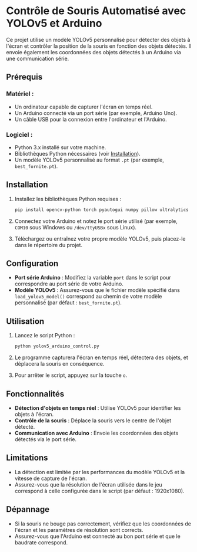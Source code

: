 # Contrôle de Souris Automatisé avec YOLOv5 et Arduino

Ce projet utilise un modèle YOLOv5 personnalisé pour détecter des objets à l'écran et contrôler la position de la souris en fonction des objets détectés. Il envoie également les coordonnées des objets détectés à un Arduino via une communication série.

## Prérequis

### Matériel :
- Un ordinateur capable de capturer l'écran en temps réel.
- Un Arduino connecté via un port série (par exemple, Arduino Uno).
- Un câble USB pour la connexion entre l'ordinateur et l'Arduino.

### Logiciel :
- Python 3.x installé sur votre machine.
- Bibliothèques Python nécessaires (voir [Installation](#installation)).
- Un modèle YOLOv5 personnalisé au format `.pt` (par exemple, `best_fornite.pt`).

## Installation

1. Installez les bibliothèques Python requises :
   ```bash
   pip install opencv-python torch pyautogui numpy pillow ultralytics
   ```

2. Connectez votre Arduino et notez le port série utilisé (par exemple, `COM10` sous Windows ou `/dev/ttyUSBx` sous Linux).

3. Téléchargez ou entraînez votre propre modèle YOLOv5, puis placez-le dans le répertoire du projet.

## Configuration

- **Port série Arduino** : Modifiez la variable `port` dans le script pour correspondre au port série de votre Arduino.
- **Modèle YOLOv5** : Assurez-vous que le fichier modèle spécifié dans `load_yolov5_model()` correspond au chemin de votre modèle personnalisé (par défaut : `best_fornite.pt`).

## Utilisation

1. Lancez le script Python :
   ```bash
   python yolov5_arduino_control.py
   ```

2. Le programme capturera l'écran en temps réel, détectera des objets, et déplacera la souris en conséquence.

3. Pour arrêter le script, appuyez sur la touche `o`.

## Fonctionnalités

- **Détection d'objets en temps réel** : Utilise YOLOv5 pour identifier les objets à l'écran.
- **Contrôle de la souris** : Déplace la souris vers le centre de l'objet détecté.
- **Communication avec Arduino** : Envoie les coordonnées des objets détectés via le port série.

## Limitations

- La détection est limitée par les performances du modèle YOLOv5 et la vitesse de capture de l'écran.
- Assurez-vous que la résolution de l'écran utilisée dans le jeu correspond à celle configurée dans le script (par défaut : 1920x1080).

## Dépannage

- Si la souris ne bouge pas correctement, vérifiez que les coordonnées de l'écran et les paramètres de résolution sont corrects.
- Assurez-vous que l'Arduino est connecté au bon port série et que le baudrate correspond.
